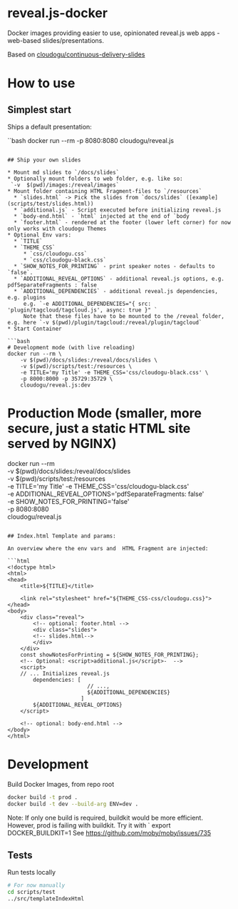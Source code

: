 reveal.js-docker
===

Docker images providing easier to use, opinionated reveal.js web apps - web-based slides/presentations.

Based on [cloudogu/continuous-delivery-slides](https://github.com/cloudogu/continuous-delivery-slides)

# How to use

## Simplest start 

Ships a default presentation:

``bash
docker run --rm -p 8080:8080 cloudogu/reveal.js
```

## Ship your own slides

* Mount md slides to `/docs/slides`
* Optionally mount folders to web folder, e.g. like so:  
 `-v  $(pwd)/images:/reveal/images`
* Mount folder containing HTML Fragment-files to `/resources`
  * `slides.html` -> Pick the slides from `docs/slides` ([example](scripts/test/slides.html))
  * `additional.js` - Script executed before initializing reveal.js
  * `body-end.html` - `html` injected at the end of `body
  * `footer.html` - rendered at the footer (lower left corner) for now only works with cloudogu Themes
* Optional Env vars: 
  * `TITLE`
  * `THEME_CSS`
     * `css/cloudogu.css`
     * `css/cloudogu-black.css`
  * `SHOW_NOTES_FOR_PRINTING` - print speaker notes - defaults to `false`.
  * `ADDITIONAL_REVEAL_OPTIONS` - additional reveal.js options, e.g. pdfSeparateFragments : false 
  * `ADDITIONAL_DEPENDENCIES` - additional reveal.js dependencies, e.g. plugins  
     e.g. `-e ADDITIONAL_DEPENDENCIES="{ src: 'plugin/tagcloud/tagcloud.js', async: true }" `  
     Note that these files have to be mounted to the /reveal folder, e.g. here `-v $(pwd)/plugin/tagcloud:/reveal/plugin/tagcloud`
* Start Container

```bash
# Development mode (with live reloading)
docker run --rm \
    -v $(pwd)/docs/slides:/reveal/docs/slides \
    -v $(pwd)/scripts/test:/resources \
    -e TITLE='my Title' -e THEME_CSS='css/cloudogu-black.css' \
    -p 8000:8000 -p 35729:35729 \
    cloudogu/reveal.js:dev
```

# Production Mode (smaller, more secure, just a static HTML site served by NGINX)
docker run --rm \
    -v $(pwd)/docs/slides:/reveal/docs/slides \
    -v $(pwd)/scripts/test:/resources \
    -e TITLE='my Title' -e THEME_CSS='css/cloudogu-black.css' \
    -e ADDITIONAL_REVEAL_OPTIONS='pdfSeparateFragments: false' \
    -e SHOW_NOTES_FOR_PRINTING='false' \
    -p 8080:8080 \
    cloudogu/reveal.js
```

## Index.html Template and params:

An overview where the env vars and  HTML Fragment are injected:

```html
<!doctype html>
<html>
<head>
    <title>${TITLE}</title>
    
    <link rel="stylesheet" href="${THEME_CSS-css/cloudogu.css}">
</head>
<body>
    <div class="reveal">
        <!-- optional: footer.html -->
        <div class="slides">
        <!-- slides.html-->
        </div>
    </div>
    const showNotesForPrinting = ${SHOW_NOTES_FOR_PRINTING};
    <!-- Optional: <script>additional.js</script>-  -->
    <script>
    // ... Initializes reveal.js
        dependencies: [
                         // ...,
                         ${ADDITIONAL_DEPENDENCIES}
                       ]
        ${ADDITIONAL_REVEAL_OPTIONS}
    </script>
    
    <!-- optional: body-end.html -->
</body>
</html>
```

# Development

Build Docker Images, from repo root

```bash
docker build -t prod .
docker build -t dev --build-arg ENV=dev .
```

Note: If only one build is required, buildkit would be more efficient. However, prod is failing with buildkit.
Try it with ` export DOCKER_BUILDKIT=1
See https://github.com/moby/moby/issues/735

## Tests

Run tests locally

```bash
# For now manually
cd scripts/test
../src/templateIndexHtml
```
